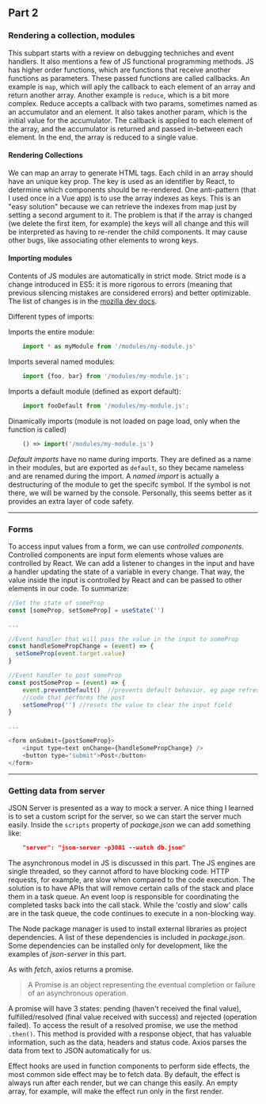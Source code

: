## Part 2

### Rendering a collection, modules

This subpart starts with a review on debugging techniches and event handlers. It also mentions a few of JS functional programming methods. JS has higher order functions, which are functions that receive another functions as parameters. These passed functions are called callbacks. An example is `map`, which will aply the callback to each element of an array and return another array. Another example is `reduce`, which is a bit more complex. Reduce accepts a callback with two params, sometimes named as an accumulator and an element. It also takes another param, which is the initial value for the accumulator. The callback is applied to each element of the array, and the accumulator is returned and passed in-between each element. In the end, the array is reduced to a single value.

#### Rendering Collections

We can map an array to generate HTML tags. Each child in an array should have an unique key prop. The key is used as an identifier by React, to determine which components should be re-rendered. One anti-pattern (that I used once in a Vue app) is to use the array indexes as keys. This is an "easy solution" because we can retrieve the indexes from map just by setting a second argument to it. The problem is that if the array is changed (we delete the first item, for example) the keys will all change and this will be interpreted as having to re-render the child components. It may cause other bugs, like associating other elements to wrong keys.

#### Importing modules

Contents of JS modules are automatically in strict mode. Strict mode is a change introduced in ES5: it is more rigorous to errors (meaning that previous silencing mistakes are considered errors) and better optimizable. The list of changes is in the [mozilla dev docs](https://developer.mozilla.org/en-US/docs/Web/JavaScript/Reference/Strict_mode).

Different types of imports:

Imports the entire module:
```javascript
    import * as myModule from '/modules/my-module.js'
```
Imports several named modules:
```javascript
    import {foo, bar} from '/modules/my-module.js';
```
Imports a default module (defined as export default):
```javascript
    import fooDefault from '/modules/my-module.js';
```
Dinamically imports (module is not loaded on page load, only when the function is called)
```javascript
    () => import('/modules/my-module.js')
```

_Default imports_ have no name during imports. They are defined as a name in their modules, but are exported as `default`, so they became nameless and are renamed during the import. 
A _named import_ is actually a destructuring of the module to get the specifc symbol. If the symbol is not there, we will be warned by the console. Personally, this seems better as it provides an extra layer of code safety.

---

### Forms

To access input values from a form, we can use _controlled components_. Controlled components are input form elements whose values are controlled by React. We can add a listener to changes in the input and have a handler updating the state of a variable in every change. That way, the value inside the input is controlled by React and can be passed to other elements in our code. To summarize:

```javascript
//Set the state of someProp
const [someProp, setSomeProp] = useState('')

...

//Event handler that will pass the value in the input to someProp
const handleSomePropChange = (event) => {
  setSomeProp(event.target.value)
}

//Event handler to post someProp
const postSomeProp = (event) => {
    event.preventDefault()  //prevents default behavior, eg page refresh
    //code that performs the post
    setSomeProp('') //resets the value to clear the input field
}

...

<form onSubmit={postSomeProp}>
    <input type=text onChange={handleSomePropChange} />
    <button type="submit">Post</button>
</form>

```

---

### Getting data from server

JSON Server is presented as a way to mock a server. A nice thing I learned is to set a custom script for the server, so we can start the server much easily. Inside the `scripts` property of _package.json_ we can add something like:

```json
    "server": "json-server -p3001 --watch db.json"
```

The asynchronous model in JS is discussed in this part. The JS engines are single threaded, so they cannot afford to have blocking code. HTTP requests, for example, are slow when compared to the code execution. The solution is to have APIs that will remove certain calls of the stack and place them in a task queue. An event loop is responsible for coordinating the completed tasks back into the call stack. While the 'costly and slow' calls are in the task queue, the code continues to execute in a non-blocking way.

The Node package manager is used to install external libraries as project dependencies. A list of these dependencies is included in _package.json_.
Some dependencies can be installed only for development, like the examples of _json-server_ in this part.

As with _fetch_, axios returns a promise.

> A Promise is an object representing the eventual completion or failure of an asynchronous operation.

A promise will have 3 states: pending (haven't received the final value), fulfilled/resolved (final value received with success) and rejected (operation failed). To access the result of a resolved promise, we use the method `.then()`. This method is provided with a response object, that has valuable information, such as the data, headers and status code. Axios parses the data from text to JSON automatically for us.

Effect hooks are used in function components to perform side effects, the most common side effect may be to fetch data. By default, the effect is always run after each render, but we  can change this easily. An empty array, for example, will make the effect run only in the first render.

